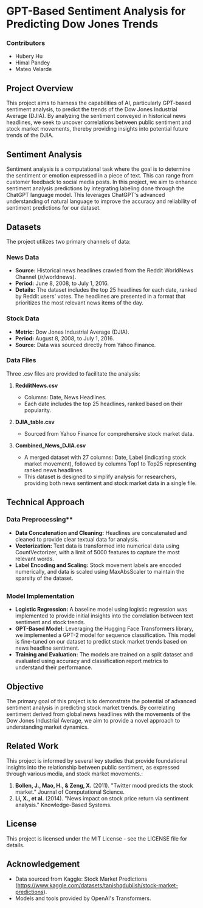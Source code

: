 # GPT-Based Sentiment Analysis for Predicting Dow Jones Trends

### Contributors
- Hubery Hu
- Himal Pandey
- Mateo Velarde

## Project Overview

This project aims to harness the capabilities of AI, particularly GPT-based sentiment analysis, to predict the trends of the Dow Jones Industrial Average (DJIA). By analyzing the sentiment conveyed in historical news headlines, we seek to uncover correlations between public sentiment and stock market movements, thereby providing insights into potential future trends of the DJIA.

## Sentiment Analysis

Sentiment analysis is a computational task where the goal is to determine the sentiment or emotion expressed in a piece of text. This can range from customer feedback to social media posts. In this project, we aim to enhance sentiment analysis predictions by integrating labeling done through the ChatGPT language model. This leverages ChatGPT's advanced understanding of natural language to improve the accuracy and reliability of sentiment predictions for our dataset.

## Datasets

The project utilizes two primary channels of data:

### News Data
- **Source:** Historical news headlines crawled from the Reddit WorldNews Channel (/r/worldnews).
- **Period:** June 8, 2008, to July 1, 2016.
- **Details:** The dataset includes the top 25 headlines for each date, ranked by Reddit users' votes. The headlines are presented in a format that prioritizes the most relevant news items of the day.

### Stock Data
- **Metric:** Dow Jones Industrial Average (DJIA).
- **Period:** August 8, 2008, to July 1, 2016.
- **Source:** Data was sourced directly from Yahoo Finance.

### Data Files
Three .csv files are provided to facilitate the analysis:

1. **RedditNews.csv**
   - Columns: Date, News Headlines.
   - Each date includes the top 25 headlines, ranked based on their popularity.

2. **DJIA_table.csv**
   - Sourced from Yahoo Finance for comprehensive stock market data.

3. **Combined_News_DJIA.csv**
   - A merged dataset with 27 columns: Date, Label (indicating stock market movement), followed by columns Top1 to Top25 representing ranked news headlines.
   - This dataset is designed to simplify analysis for researchers, providing both news sentiment and stock market data in a single file.

## Technical Approach

### Data Preprocessing**
- **Data Concatenation and Cleaning:** Headlines are concatenated and cleaned to provide clear textual data for analysis.
- **Vectorization:** Text data is transformed into numerical data using CountVectorizer, with a limit of 5000 features to capture the most relevant words.
- **Label Encoding and Scaling:** Stock movement labels are encoded numerically, and data is scaled using MaxAbsScaler to maintain the sparsity of the dataset.

## 

### Model Implementation
- **Logistic Regression:** A baseline model using logistic regression was implemented to provide initial insights into the correlation between text sentiment and stock trends.
- **GPT-Based Model:** Leveraging the Hugging Face Transformers library, we implemented a GPT-2 model for sequence classification. This model is fine-tuned on our dataset to predict stock market trends based on news headline sentiment.
- **Training and Evaluation:** The models are trained on a split dataset and evaluated using accuracy and classification report metrics to understand their performance.



## Objective

The primary goal of this project is to demonstrate the potential of advanced sentiment analysis in predicting stock market trends. By correlating sentiment derived from global news headlines with the movements of the Dow Jones Industrial Average, we aim to provide a novel approach to understanding market dynamics.

## Related Work

This project is informed by several key studies that provide foundational insights into the relationship between public sentiment, as expressed through various media, and stock market movements.:

1. **Bollen, J., Mao, H., & Zeng, X.** (2011). "Twitter mood predicts the stock market." Journal of Computational Science.
2. **Li, X., et al.** (2014). "News impact on stock price return via sentiment analysis." Knowledge-Based Systems.

## License

This project is licensed under the MIT License - see the LICENSE file for details.

## Acknowledgement

- Data sourced from Kaggle: Stock Market Predictions (https://www.kaggle.com/datasets/tanishqdublish/stock-market-predictions).
- Models and tools provided by OpenAI's Transformers.